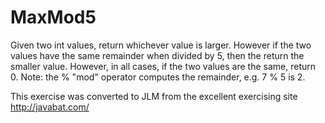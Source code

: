 
# MaxMod5 #
Given two int
values, return whichever value is larger. However if the two values
have the same remainder when divided by 5, then the return the smaller
value. However, in all cases, if the two values are the same, return 0.
Note: the % "mod" operator computes the remainder, e.g. 7 % 5 is 2.

This exercise was converted to JLM from the excellent exercising site http://javabat.com/

